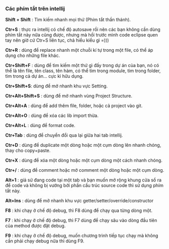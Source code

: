 ### Các phím tắt trên intellij

**Shift + Shift** : Tìm kiếm nhanh mọi thứ (Phím tắt thần thánh).

**Ctr+S** : thực ra intellij có chế độ autosave rồi nên các bạn không cần dùng phím tắt này nữa cũng được, nhưng mà hồi trước mình code eclipse quen tay nên giờ cứ Ctr+S liên tục, chả hiểu kiểu gì =)))

**Ctr+R** : dùng để replace nhanh một chuỗi kí tự trong một file, có thể áp dụng cho những file khác.

**Ctr+Shift+F** : dùng để tìm kiếm một thứ gì đấy trong dự án của bạn, nó có thể là tên file, tên class, tên hàm, có thể tìm trong module, tìm trong folder, tìm trong cả dự án… cực kì hữu dụng.

**Ctr+Shift+S**: dùng để mở nhanh khu vực Setting.

**Ctr+Alt+Shift+S** : dùng để mở nhanh vùng Project Structure.

**Ctr+Alt+A** : dùng để add thêm file, folder, hoặc cả project vào git.

**Ctr+Alt+O** : dùng để xóa các lib import thừa.

**Ctr+Alt+L** : dùng để format code.

**Ctr+Tab** : dùng để chuyển đổi qua lại giữa hai tab intellij.

**Ctr+D** : dùng để duplicate một dòng hoặc một cụm dòng lên nhanh chóng, thay cho copy+paste.

**Ctr+X** : dùng để xóa một dòng hoặc một cụm dòng một cách nhanh chóng.

**Ctr+/** : dùng để comment hoặc mở comment một dòng hoặc một cụm dòng.

**Alt+1** : giả sử đang code tại một tab và bạn muốn mở rộng khung cửa sổ ra để code và không bị vướng bởi phần cấu trúc source code thì sử dụng phím tắt này.

**Alt+Ins** : dùng để mở nhanh khu vực getter/setter/override/constructor

**F8** : khi chạy ở chế độ debug, thì F8 dùng để chạy qua từng dòng một.

**F7** : khi chạy ở chế độ debug, thì F7 dùng để chạy sâu vào dòng đầu tiên của method được đặt debug.

**F9** : khi chạy ở chế độ debug, muốn chương trình tiếp tục chạy mà không cần phải chạy debug nữa thì dùng F9.